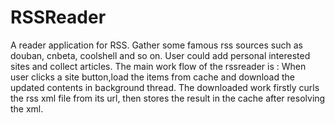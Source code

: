 # RSSReader
A reader application for RSS. Gather some famous rss sources such as douban, cnbeta, coolshell and so on. User could add personal interested sites and collect articles.
The main work flow of the rssreader is : 
When user clicks a site button,load the items from cache and download the updated contents in background thread. The downloaded work firstly curls the rss xml file from its url, then stores the result in the cache after resolving the xml. 
